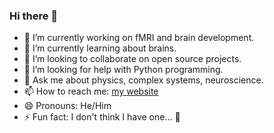 ### Hi there 👋


- 🔭 I’m currently working on fMRI and brain development.
- 🌱 I’m currently learning about brains.
- 👯 I’m looking to collaborate on open source projects.
- 🤔 I’m looking for help with Python programming.
- 💬 Ask me about physics, complex systems, neuroscience.
- 📫 How to reach me: [my website](https://www.lfranca.uk)
- 😄 Pronouns: He/Him
- ⚡ Fun fact: I don't think I have one... 🤔
